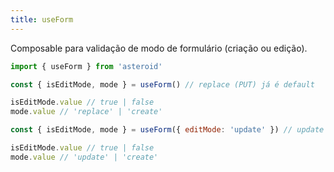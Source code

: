 ```yaml
---
title: useForm
---
```


Composable para validação de modo de formulário (criação ou edição).

```js
import { useForm } from 'asteroid'

const { isEditMode, mode } = useForm() // replace (PUT) já é default

isEditMode.value // true | false
mode.value // 'replace' | 'create'

const { isEditMode, mode } = useForm({ editMode: 'update' }) // update (PATCH)

isEditMode.value // true | false
mode.value // 'update' | 'create'
```
